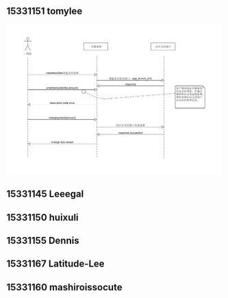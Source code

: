 
## 15331151  	tomylee  	

![15331151](/img/System_Sequence_Diagram/153311531_01.png)

## 15331145  	Leeegal 


## 15331150  	huixuli	


## 15331155  	Dennis	


## 15331167  	Latitude-Lee	


## 15331160  	mashiroissocute
